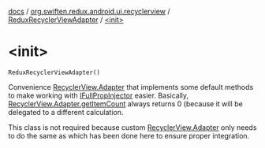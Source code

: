 [docs](../../index.md) / [org.swiften.redux.android.ui.recyclerview](../index.md) / [ReduxRecyclerViewAdapter](index.md) / [&lt;init&gt;](./-init-.md)

# &lt;init&gt;

`ReduxRecyclerViewAdapter()`

Convenience [RecyclerView.Adapter](#) that implements some default methods to make working with
[IFullPropInjector](../../org.swiften.redux.ui/-i-full-prop-injector.md) easier. Basically, [RecyclerView.Adapter.getItemCount](#) always returns 0
(because it will be delegated to a different calculation.

This class is not required because custom [RecyclerView.Adapter](#) only needs to do the same as
which has been done here to ensure proper integration.

